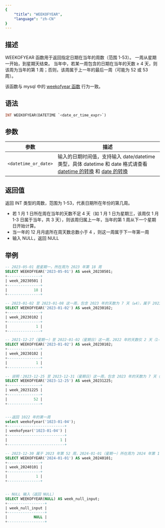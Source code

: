 ```yaml
---
{
    "title": "WEEKOFYEAR",
    "language": "zh-CN"
}
---
```


## 描述
WEEKOFYEAR 函数用于返回指定日期在当年的周数（范围 1-53）。
一周从星期一开始，到星期天结束。
当年中，若某一周包含的日期在当年的天数 ≥ 4 天，则该周为当年的第 1 周；否则，该周属于上一年的最后一周（可能为 52 或 53 周）。

该函数与 mysql 中的 [weekofyear 函数](https://dev.mysql.com/doc/refman/8.4/en/date-and-time-functions.html#function_weekofyear) 行为一致。
## 语法

```sql
INT WEEKOFYEAR(DATETIME `<date_or_time_expr>`)
```

## 参数
| 参数                         | 描述                          |
|----------------------------|-----------------------------|
| `<datetime_or_date>` | 输入的日期时间值，支持输入 date/datetime 类型，具体 datetime 和 date 格式请查看 [datetime 的转换](../../../../../current/sql-manual/basic-element/sql-data-types/conversion/datetime-conversion) 和 [date 的转换](../../../../../current/sql-manual/basic-element/sql-data-types/conversion/date-conversion) |



## 返回值

返回 INT 类型的周数，范围为 1-53，代表日期所在年份的第几周。

- 若 1 月 1 日所在周在当年的天数不足 4 天（如 1 月 1 日为星期三，该周仅 1 月 1-3 日属于当年，共 3 天），则该周归属上一年，当年的第 1 周从下一个星期日开始计算。
- 当一年的 12 月月底所在周天数总数小于 4 ，则这一周属于下一年第一周
- 输入 NULL，返回 NULL

## 举例

```sql
-- 2023-05-01 是星期一，所在周为 2023 年第 18 周
SELECT WEEKOFYEAR('2023-05-01') AS week_20230501; 
+---------------+
| week_20230501 |
+---------------+
|            18 |
+---------------+

-- 2023-01-02 至 2023-01-08 这一周，包含 2023 年的天数为 7 天（≥4），属于 2023 年第 1 周
SELECT WEEKOFYEAR('2023-01-02') AS week_20230102;  
+---------------+
| week_20230102 |
+---------------+
|             1 |
+---------------+

-- 2021-12-27（星期一）至 2022-01-02（星期日）这一周，2022 年的天数仅 2 天（1-2 日 <4），故属于 2021 年
SELECT WEEKOFYEAR('2023-01-02') AS week_20230102;  
+---------------+
| week_20230102 |
+---------------+
|             1 |
+---------------+

-- 说明：2023-12-25 至 2023-12-31（星期日）这一周，包含 2023 年的天数为 7 天（≥4），属于 2023 年
SELECT WEEKOFYEAR('2023-12-25') AS week_20231225;
+---------------+
| week_20231225 |
+---------------+
|            52 |
+---------------+


---返回 1022 年的第一周
select weekofyear('1023-01-04');
+--------------------------+
| weekofyear('1023-01-04') |
+--------------------------+
|                        1 |
+--------------------------+

-- 2023-12-30 属于 2023 年第 52 周，2024-01-01（星期一）所在周为 2024 年第 1 周
SELECT WEEKOFYEAR('2024-01-01') AS week_20240101;
+---------------+
| week_20240101 |
+---------------+
|             1 |
+---------------+


-- NULL 输入（返回 NULL）
SELECT WEEKOFYEAR(NULL) AS week_null_input; 
+-----------------+
| week_null_input |
+-----------------+
|            NULL |
+-----------------+
```

